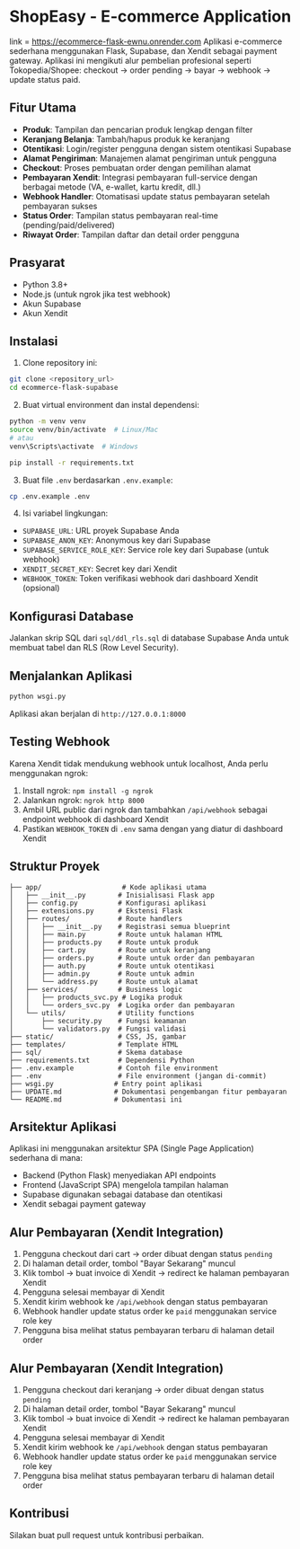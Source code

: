 # ShopEasy - E-commerce Application

link = https://ecommerce-flask-ewnu.onrender.com
Aplikasi e-commerce sederhana menggunakan Flask, Supabase, dan Xendit sebagai payment gateway. Aplikasi ini mengikuti alur pembelian profesional seperti Tokopedia/Shopee: checkout → order pending → bayar → webhook → update status paid.

## Fitur Utama

- **Produk**: Tampilan dan pencarian produk lengkap dengan filter
- **Keranjang Belanja**: Tambah/hapus produk ke keranjang
- **Otentikasi**: Login/register pengguna dengan sistem otentikasi Supabase
- **Alamat Pengiriman**: Manajemen alamat pengiriman untuk pengguna
- **Checkout**: Proses pembuatan order dengan pemilihan alamat
- **Pembayaran Xendit**: Integrasi pembayaran full-service dengan berbagai metode (VA, e-wallet, kartu kredit, dll.)
- **Webhook Handler**: Otomatisasi update status pembayaran setelah pembayaran sukses
- **Status Order**: Tampilan status pembayaran real-time (pending/paid/delivered)
- **Riwayat Order**: Tampilan daftar dan detail order pengguna

## Prasyarat

- Python 3.8+
- Node.js (untuk ngrok jika test webhook)
- Akun Supabase
- Akun Xendit

## Instalasi

1. Clone repository ini:
```bash
git clone <repository_url>
cd ecommerce-flask-supabase
```

2. Buat virtual environment dan instal dependensi:
```bash
python -m venv venv
source venv/bin/activate  # Linux/Mac
# atau
venv\Scripts\activate  # Windows

pip install -r requirements.txt
```

3. Buat file `.env` berdasarkan `.env.example`:
```bash
cp .env.example .env
```

4. Isi variabel lingkungan:
- `SUPABASE_URL`: URL proyek Supabase Anda
- `SUPABASE_ANON_KEY`: Anonymous key dari Supabase
- `SUPABASE_SERVICE_ROLE_KEY`: Service role key dari Supabase (untuk webhook)
- `XENDIT_SECRET_KEY`: Secret key dari Xendit
- `WEBHOOK_TOKEN`: Token verifikasi webhook dari dashboard Xendit (opsional)

## Konfigurasi Database

Jalankan skrip SQL dari `sql/ddl_rls.sql` di database Supabase Anda untuk membuat tabel dan RLS (Row Level Security).

## Menjalankan Aplikasi

```bash
python wsgi.py
```

Aplikasi akan berjalan di `http://127.0.0.1:8000`

## Testing Webhook

Karena Xendit tidak mendukung webhook untuk localhost, Anda perlu menggunakan ngrok:

1. Install ngrok: `npm install -g ngrok`
2. Jalankan ngrok: `ngrok http 8000`
3. Ambil URL public dari ngrok dan tambahkan `/api/webhook` sebagai endpoint webhook di dashboard Xendit
4. Pastikan `WEBHOOK_TOKEN` di `.env` sama dengan yang diatur di dashboard Xendit

## Struktur Proyek

```
├── app/                    # Kode aplikasi utama
│   ├── __init__.py        # Inisialisasi Flask app
│   ├── config.py          # Konfigurasi aplikasi
│   ├── extensions.py      # Ekstensi Flask
│   ├── routes/            # Route handlers
│   │   ├── __init__.py    # Registrasi semua blueprint
│   │   ├── main.py        # Route untuk halaman HTML
│   │   ├── products.py    # Route untuk produk
│   │   ├── cart.py        # Route untuk keranjang
│   │   ├── orders.py      # Route untuk order dan pembayaran
│   │   ├── auth.py        # Route untuk otentikasi
│   │   ├── admin.py       # Route untuk admin
│   │   └── address.py     # Route untuk alamat
│   ├── services/          # Business logic
│   │   ├── products_svc.py # Logika produk
│   │   └── orders_svc.py  # Logika order dan pembayaran
│   └── utils/             # Utility functions
│       ├── security.py    # Fungsi keamanan
│       └── validators.py  # Fungsi validasi
├── static/                # CSS, JS, gambar
├── templates/             # Template HTML
├── sql/                   # Skema database
├── requirements.txt       # Dependensi Python
├── .env.example           # Contoh file environment
├── .env                   # File environment (jangan di-commit)
├── wsgi.py               # Entry point aplikasi
├── UPDATE.md             # Dokumentasi pengembangan fitur pembayaran
└── README.md             # Dokumentasi ini
```

## Arsitektur Aplikasi

Aplikasi ini menggunakan arsitektur SPA (Single Page Application) sederhana di mana:

- Backend (Python Flask) menyediakan API endpoints
- Frontend (JavaScript SPA) mengelola tampilan halaman
- Supabase digunakan sebagai database dan otentikasi
- Xendit sebagai payment gateway

## Alur Pembayaran (Xendit Integration)

1. Pengguna checkout dari cart → order dibuat dengan status `pending`
2. Di halaman detail order, tombol "Bayar Sekarang" muncul
3. Klik tombol → buat invoice di Xendit → redirect ke halaman pembayaran Xendit
4. Pengguna selesai membayar di Xendit
5. Xendit kirim webhook ke `/api/webhook` dengan status pembayaran
6. Webhook handler update status order ke `paid` menggunakan service role key
7. Pengguna bisa melihat status pembayaran terbaru di halaman detail order

## Alur Pembayaran (Xendit Integration)

1. Pengguna checkout dari keranjang → order dibuat dengan status `pending`
2. Di halaman detail order, tombol "Bayar Sekarang" muncul
3. Klik tombol → buat invoice di Xendit → redirect ke halaman pembayaran Xendit
4. Pengguna selesai membayar di Xendit
5. Xendit kirim webhook ke `/api/webhook` dengan status pembayaran
6. Webhook handler update status order ke `paid` menggunakan service role key
7. Pengguna bisa melihat status pembayaran terbaru di halaman detail order

## Kontribusi

Silakan buat pull request untuk kontribusi perbaikan.
